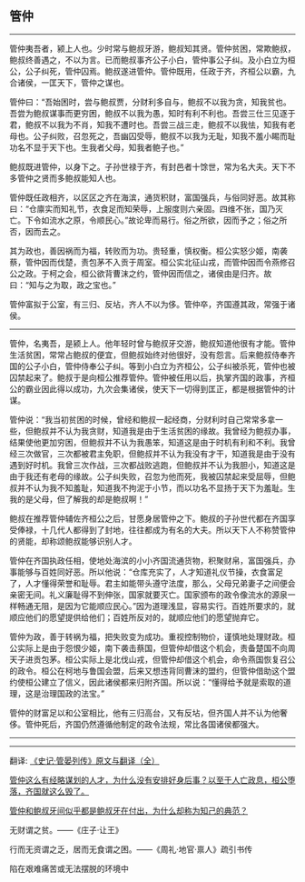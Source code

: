 ## 管仲

---


管仲夷吾者，颍上人也。少时常与鲍叔牙游，鲍叔知其贤。管仲贫困，常欺鲍叔，鲍叔终善遇之，不以为言。已而鲍叔事齐公子小白，管仲事公子纠。及小白立为桓公，公子纠死，管仲囚焉。鲍叔遂进管仲。管仲既用，任政于齐，齐桓公以霸，九合诸侯，一匡天下，管仲之谋也。

管仲曰：“吾始困时，尝与鲍叔贾，分财利多自与，鲍叔不以我为贪，知我贫也。吾尝为鲍叔谋事而更穷困，鲍叔不以我为愚，知时有利不利也。吾尝三仕三见逐于君，鲍叔不以我为不肖，知我不遭时也。吾尝三战三走，鲍叔不以我怯，知我有老母也。公子纠败，召忽死之，吾幽囚受辱，鲍叔不以我为无耻，知我不羞小睗而耻功名不显于天下也。生我者父母，知我者鲍子也。”

鲍叔既进管仲，以身下之。子孙世禄于齐，有封邑者十馀世，常为名大夫。天下不多管仲之贤而多鲍叔能知人也。

管仲既任政相齐，以区区之齐在海滨，通货积财，富国强兵，与俗同好恶。故其称曰：“仓廪实而知礼节，衣食足而知荣辱，上服度则六亲固。四维不张，国乃灭亡。下令如流水之原，令顺民心。”故论卑而易行。俗之所欲，因而予之；俗之所否，因而去之。

其为政也，善因祸而为福，转败而为功。贵轻重，慎权衡。桓公实怒少姬，南袭蔡，管仲因而伐楚，责包茅不入贡于周室。桓公实北征山戎，而管仲因而令燕修召公之政。于柯之会，桓公欲背曹沫之约，管仲因而信之，诸侯由是归齐。故曰：“知与之为取，政之宝也。”

管仲富拟于公室，有三归、反坫，齐人不以为侈。管仲卒，齐国遵其政，常强于诸侯。

---

管仲，名夷吾，是颍上人。他年轻时曾与鲍叔牙交游，鲍叔知道他很有才能。管仲生活贫困，常常占鲍叔的便宜，但鲍叔始终对他很好，没有怨言。后来鲍叔侍奉齐国的公子小白，管仲侍奉公子纠。等到小白立为齐桓公，公子纠被杀死，管仲也被囚禁起来了。鲍叔于是向桓公推荐管仲。管仲被任用以后，执掌齐国的政事，齐桓公的霸业因此得以成功，九次会集诸侯，使天下一切得到匡正，都是根据管仲的计谋。

管仲说：“我当初贫困的时候，曾经和鲍叔一起经商，分财利时自己常常多拿一些，但鲍叔并不认为我贪财，知道我是由于生活贫困的缘故。我曾经为鲍叔办事，结果使他更加穷困，但鲍叔并不认为我愚笨，知道这是由于时机有利和不利。我曾经三次做官，三次都被君主免职，但鲍叔并不认为我没有才干，知道我是由于没有遇到好时机。我曾三次作战，三次都战败逃跑，但鲍叔并不认为我胆小，知道这是由于我还有老母的缘故。公子纠失败，召忽为他而死，我被囚禁起来受屈辱，但鲍叔并不认为我不知羞耻，知道我不拘泥于小节，而以功名不显扬于天下为羞耻。生我的是父母，但了解我的却是鲍叔啊！”

鲍叔在推荐管仲辅佐齐桓公之后，甘愿身居管仲之下。鲍叔的子孙世代都在齐国享受俸禄，十几代人都得到了封地，往往都成为有名的大夫。所以天下人不称赞管仲的贤能，却称颂鲍叔能够识别人才。


管仲在齐国执政任相，使地处海滨的小小齐国流通货物，积聚财帛，富国强兵，办事能够与百姓同好恶。所以他说：“仓库充实了，人才知道礼仪节操，衣食富足了，人才懂得荣誉和耻辱。君主如能带头遵守法度，那么，父母兄弟妻子之间便会亲密无间。礼义廉耻得不到伸张，国家就要灭亡。国家颁布的政令像流水的源泉一样畅通无阻，是因为它能顺应民心。”因为道理浅显，容易实行。百姓所要求的，就顺应他们的愿望提供给他们；百姓所反对的，就顺应他们的愿望抛弃它。


管仲为政，善于转祸为福，把失败变为成功。重视控制物价，谨慎地处理财政。桓公实际上是由于怨恨少姬，南下袭击蔡国，但管仲却借这个机会，责备楚国不向周天子进贡包茅。桓公实际上是北伐山戎，但管仲却借这个机会，命令燕国恢复召公的政令。桓公在柯地与鲁国会盟，后来又想违背同曹沫的盟约，但管仲借助这个盟约使桓公建立了信义，因此诸侯都来归附齐国。所以说：“懂得给予就是索取的道理，这是治理国政的法宝。”

管仲的财富足以和公室相比，他有三归高台，又有反坫，但齐国人并不认为他奢侈。管仲死后，齐国仍然遵循他制定的政令法规，常比各国诸侯都强大。

---



---

翻译: [《史记·管晏列传》原文与翻译（全）](https://www.thn21.com/wen/wai/22762.html)

[管仲这么有经略谋划的人才，为什么没有安排好身后事？以至于人亡政息，桓公堕落，齐国就这么毁了。](https://www.zhihu.com/question/26384605)

[管仲和鲍叔牙间似乎都是鲍叔牙在付出，为什么却称为知己的典范？](https://www.zhihu.com/question/394603483)

无财谓之贫。——《庄子·让王》

行而无资谓之乏，居而无食谓之困。——《周礼·地官·禀人》疏引书传

陷在艰难痛苦或无法摆脱的环境中




